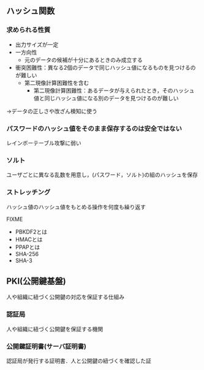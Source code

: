 ## ハッシュ関数
### 求められる性質
- 出力サイズが一定
- 一方向性
  - 元のデータの候補が十分にあるときのみ成立する
- 衝突困難性：異なる2個のデータで同じハッシュ値になるものを見つけるのが難しい
  - 第二現像計算困難性を含む
    - 第二現像計算困難性：あるデータが与えられたとき，そのハッシュ値と同じハッシュ値になる別のデータを見つけるのが難しい

→データの正しさや改ざん検知に使う

### パスワードのハッシュ値をそのまま保存するのは安全ではない
レインボーテーブル攻撃に弱い

### ソルト
ユーザごとに異なる乱数を用意し，(パスワード，ソルト)の組のハッシュを保存

### ストレッチング
ハッシュ値のハッシュ値をもとめる操作を何度も繰り返す

FIXME
- PBKDF2とは
- HMACとは
- PPAPとは
- SHA-256
- SHA-3


## PKI(公開鍵基盤)
人や組織に紐づく公開鍵の対応を保証する仕組み

### 認証局
人や組織に紐づく公開鍵を保証する機関

### 公開鍵証明書(サーバ証明書)
認証局が発行する証明書．人と公開鍵の紐づくを確認した証
